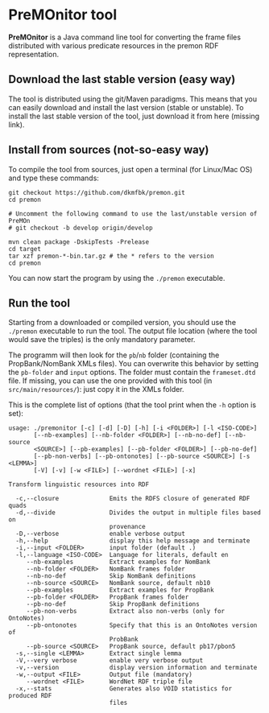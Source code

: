 PreMOnitor tool
===

**PreMOnitor** is a Java command line tool for converting the frame files distributed with various predicate resources in the premon RDF representation.


Download the last stable version (easy way)
---

The tool is distributed using the git/Maven paradigms. This means that you can easily download and install the last version (stable or unstable).
To install the last stable version of the tool, just download it from here (missing link).


Install from sources (not-so-easy way)
---

To compile the tool from sources, just open a terminal (for Linux/Mac OS) and type these commands:


```
git checkout https://github.com/dkmfbk/premon.git
cd premon

# Uncomment the following command to use the last/unstable version of PreMOn
# git checkout -b develop origin/develop

mvn clean package -DskipTests -Prelease
cd target
tar xzf premon-*-bin.tar.gz # the * refers to the version
cd premon

```

You can now start the program by using the `./premon` executable.


Run the tool
---

Starting from a downloaded or compiled version, you should use the `./premon` executable to run the tool.
The output file location (where the tool would save the triples) is the only mandatory parameter.

The programm will then look for the `pb`/`nb` folder (containing the PropBank/NomBank XMLs files).
You can overwrite this behavior by setting the `pb-folder` and `input` options.
The folder must contain the `frameset.dtd` file.
If missing, you can use the one provided with this tool (in `src/main/resources/`):
just copy it in the XMLs folder.

This is the complete list of options (that the tool print when the `-h` option is set):

```
usage: ./premonitor [-c] [-d] [-D] [-h] [-i <FOLDER>] [-l <ISO-CODE>]
       [--nb-examples] [--nb-folder <FOLDER>] [--nb-no-def] [--nb-source
       <SOURCE>] [--pb-examples] [--pb-folder <FOLDER>] [--pb-no-def]
       [--pb-non-verbs] [--pb-ontonotes] [--pb-source <SOURCE>] [-s <LEMMA>]
       [-V] [-v] [-w <FILE>] [--wordnet <FILE>] [-x]

Transform linguistic resources into RDF

  -c,--closure              Emits the RDFS closure of generated RDF quads
  -d,--divide               Divides the output in multiple files based on
                            provenance
  -D,--verbose              enable verbose output
  -h,--help                 display this help message and terminate
  -i,--input <FOLDER>       input folder (default .)
  -l,--language <ISO-CODE>  Language for literals, default en
     --nb-examples          Extract examples for NomBank
     --nb-folder <FOLDER>   NomBank frames folder
     --nb-no-def            Skip NomBank definitions
     --nb-source <SOURCE>   NomBank source, default nb10
     --pb-examples          Extract examples for PropBank
     --pb-folder <FOLDER>   PropBank frames folder
     --pb-no-def            Skip PropBank definitions
     --pb-non-verbs         Extract also non-verbs (only for OntoNotes)
     --pb-ontonotes         Specify that this is an OntoNotes version of
                            ProbBank
     --pb-source <SOURCE>   PropBank source, default pb17/pbon5
  -s,--single <LEMMA>       Extract single lemma
  -V,--very verbose         enable very verbose output
  -v,--version              display version information and terminate
  -w,--output <FILE>        Output file (mandatory)
     --wordnet <FILE>       WordNet RDF triple file
  -x,--stats                Generates also VOID statistics for produced RDF
                            files
```
